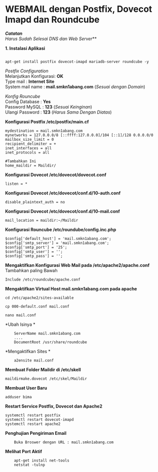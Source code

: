 # WEBMAIL dengan Postfix, Dovecot Imapd dan Roundcube
***Catatan***  
*Harus Sudah Selesai DNS dan Web Server***

**1. Instalasi Aplikasi**
```console

apt-get install postfix dovecot-imapd mariadb-server roundcube -y

```
*Postfix Configuration*  
Melanjutkan Konfigurasi: **OK**  
Type mail : **Internet Site**  
System mail name : **mail.smkn1abang.com** (*Sesuai dengan Domain*)  

*Konfig Rouncube*   
Config Database : **Yes**  
Password MySQL : **123** (*Sesuai Keinginan*)  
Ulangi Password : **123** (*Harus Sama Dengan Diatas*)  

**Konfigurasi Postfix /etc/postfix/main.cf**  

```console
mydestination = mail.smkn1abang.com
mynetworks = 127.0.0.0/8 [::ffff:127.0.0.0]/104 [::1]/128 0.0.0.0/0
mailbox_size_limit = 0
recipient_delimiter = +
inet_interfaces = all
inet_protocols = all

#Tambahkan Ini
home_maildir = Maildir/
```

**Konfigurasi Dovecot /etc/dovecot/dovecot.conf**
```console
listen = *
```

**Konfigurasi Dovecot /etc/dovecot/conf.d/10-auth.conf**
```console
disable_plaintext_auth = no
```

**Konfigurasi Dovecot /etc/dovecot/conf.d/10-mail.conf**
```console
mail_location = maildir:~/Maildir
```

**Konfigurasi Rouncube /etc/roundube/config.inc.php**
```console
$config['default_host'] = 'mail.smkn1abang.com';
$config['smtp_server'] = 'mail.smkn1abang.com';
$config['smtp_port'] = '25';
$config['smtp_user'] = '';
$config['smtp_pass'] = '';
```

**Mengaktifkan Konfigurasi Web Mail pada /etc/apache2/apache.conf**  
Tambahkan paling Bawah
```console
Include /etc/roundcube/apache.conf
```

**Mengaktifkan Virtual Host mail.smkn1abang.com pada apache**
```console
cd /etc/apache2/sites-available

cp 000-default.conf mail.conf

nano mail.conf
```

*Ubah Isinya *

```console
    ServerName mail.smkn1abang.com
    ....
    DocumentRoot /usr/share/roundcube
```

*Mengaktifkan Sites *
```console
    a2ensite mail.conf
```

**Membuat Folder Maildir di /etc/skell**
```console 
maildirmake.dovecot /etc/skel/Maildir
```

**Membuat User Baru**
```console
adduser bima
```

**Restart Service Postfix, Dovecot dan Apache2**
```console
systemctl restart postfix
systemctl restart dovecot-imapd
systemctl restart apache2
```

**Penghujian Pengiriman Email**
```console
    Buka Broswer dengan URL : mail.smkn1abang.com
```

**Melihat Port Aktif**
```console
    apt-get install net-tools
    netstat -tulnp
```
